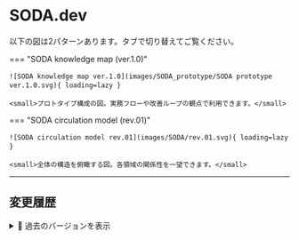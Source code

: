 # SODA.dev

以下の図は2パターンあります。タブで切り替えてご覧ください。

=== "SODA knowledge map (ver.1.0)"

    ![SODA knowledge map ver.1.0](images/SODA_prototype/SODA prototype ver.1.0.svg){ loading=lazy }

    <small>プロトタイプ構成の図。実務フローや改善ループの観点で利用できます。</small>

=== "SODA circulation model (rev.01)"

    ![SODA circulation model rev.01](images/SODA/rev.01.svg){ loading=lazy }

    <small>全体の構造を俯瞰する図。各領域の関係性を一望できます。</small>

---

## 変更履歴

<details>
<summary>📁 過去のバージョンを表示</summary>
<br>
<h3>SODA knowledge map</h3>
<ul>
<li><strong>ver.1.0</strong> (現在) - 最新版</li>
<li><strong>rev.02</strong> - 旧バージョン → <a href="images/SODA_prototype/rev.02.svg" target="_blank">画像を表示</a></li>
</ul>

<h3>SODA circulation model</h3>
<ul>
<li><strong>rev.01</strong> (現在) - 最新版</li>
</ul>
<br>
<p>📋 <a href="changelog">詳細な変更履歴を見る</a></p>
</details>

<br><br><br>
